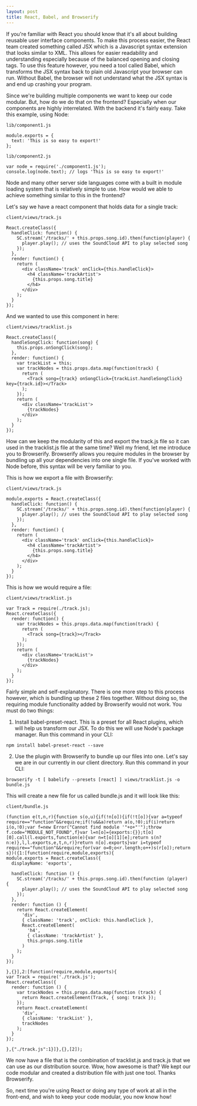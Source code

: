 ```yaml
---
layout: post
title: React, Babel, and Browserify
---
```


If you're familiar with React you should know that it's all about building reusable user interface components.
To make this process easier, the React team created something called JSX which is a Javascript syntax extension
that looks similar to XML. This allows for easier readability and understanding especially because of the balanced
opening and closing tags. To use this feature however, you need a tool called Babel, which transforms the JSX
syntax back to plain old Javascript your browser can run. Without Babel, the browser will not understand what
the JSX syntax is and end up crashing your program.

Since we're building multiple components we want to keep our code modular. But, how do we do that on the frontend?
Especially when our components are highly interrelated. With the backend it's fairly easy. Take this example, using
Node:

`lib/component1.js`

```
module.exports = {
  text: 'This is so easy to export!'
};
```

`lib/component2.js`

```
var node = require('./component1.js');
console.log(node.text); // logs 'This is so easy to export!'
```

Node and many other server side languages come with a built in module loading system that is relatively simple to use. How would we able to achieve something similar to this in the frontend?

Let's say we have a react component that holds data for a single track:

`client/views/track.js`

```
React.createClass({
  handleClick: function() {
    SC.stream('/tracks/' + this.props.song.id).then(function(player) {
      player.play(); // uses the SoundCloud API to play selected song
    });
  },
  render: function() {
    return (
      <div className='track' onClick={this.handleClick}>
        <h4 className='trackArtist'>
          {this.props.song.title}
        </h4>
      </div>
    );
  }
});
```

And we wanted to use this component in here:

`client/views/tracklist.js`

```
React.createClass({
  handleSongClick: function(song) {
    this.props.onSongClick(song);
  },
  render: function() {
    var trackList = this;
    var trackNodes = this.props.data.map(function(track) {
      return (
        <Track song={track} onSongClick={trackList.handleSongClick} key={track.id}></Track>
      );
    });
    return (
      <div className='trackList'>
        {trackNodes}
      </div>
    );
  }
});

```

How can we keep the modularity of this and export the track.js file so it can used in the tracklist.js file
at the same time? Well my friend, let me introduce you to Browserify. Browserify allows you require modules
in the browser by bundling up all your dependencies into one single file. If you've worked with Node before,
this syntax will be very familiar to you.

This is how we export a file with Browserify:

`client/views/track.js`

```
module.exports = React.createClass({
  handleClick: function() {
    SC.stream('/tracks/' + this.props.song.id).then(function(player) {
      player.play(); // uses the SoundCloud API to play selected song
    });
  },
  render: function() {
    return (
      <div className='track' onClick={this.handleClick}>
        <h4 className='trackArtist'>
          {this.props.song.title}
        </h4>
      </div>
    );
  }
});

```

This is how we would require a file:

`client/views/tracklist.js`

```
var Track = require(./track.js);
React.createClass({
  render: function() {
    var trackNodes = this.props.data.map(function(track) {
      return (
        <Track song={track}></Track>
      );
    });
    return (
      <div className='trackList'>
        {trackNodes}
      </div>
    );
  }
});

```

Fairly simple and self-explanatory. There is one more step to this process however, which is
bundling up these 2 files together. Without doing so, the requiring module functionality added by
Browserify would not work. You must do two things:

1) Install babel-preset-react. This is a preset for all React plugins, which will help us transform our JSX.
To do this we will use Node's package manager. Run this command in your CLI:

```
npm install babel-preset-react --save

```

2) Use the plugin with Browserify to bundle up our files into one. Let's say we are in our currently
in our client directory. Run this command in your CLI:

```
browserify -t [ babelify --presets [react] ] views/tracklist.js -o bundle.js

```

This will create a new file for us called bundle.js and it will look like this:

`client/bundle.js`

```
(function e(t,n,r){function s(o,u){if(!n[o]){if(!t[o]){var a=typeof require=="function"&&require;if(!u&&a)return a(o,!0);if(i)return i(o,!0);var f=new Error("Cannot find module '"+o+"'");throw f.code="MODULE_NOT_FOUND",f}var l=n[o]={exports:{}};t[o][0].call(l.exports,function(e){var n=t[o][1][e];return s(n?n:e)},l,l.exports,e,t,n,r)}return n[o].exports}var i=typeof require=="function"&&require;for(var o=0;o<r.length;o++)s(r[o]);return s})({1:[function(require,module,exports){
module.exports = React.createClass({
  displayName: 'exports',

  handleClick: function () {
    SC.stream('/tracks/' + this.props.song.id).then(function (player) {
      player.play(); // uses the SoundCloud API to play selected song
    });
  },
  render: function () {
    return React.createElement(
      'div',
      { className: 'track', onClick: this.handleClick },
      React.createElement(
        'h4',
        { className: 'trackArtist' },
        this.props.song.title
      )
    );
  }
});

},{}],2:[function(require,module,exports){
var Track = require('./track.js');
React.createClass({
  render: function () {
    var trackNodes = this.props.data.map(function (track) {
      return React.createElement(Track, { song: track });
    });
    return React.createElement(
      'div',
      { className: 'trackList' },
      trackNodes
    );
  }
});

},{"./track.js":1}]},{},[2]);

```

We now have a file that is the combination of tracklist.js and track.js that we can use as our
distribution source. Wow, how awesome is that? We kept our code modular and created a distribution
file with just one tool. Thanks Browserify.

So, next time you're using React or doing any type of work at all in the front-end, and wish to keep your
code modular, you now know how!
